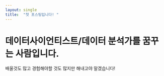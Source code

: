 ```yaml
---
layout: single
title:  "첫 포스팅입니다! "
---
```


# 데이터사이언티스트/데이터 분석가를 꿈꾸는 사람입니다.

배울것도 많고 경험해야할 것도 많지만 해내고야 말겠습니다!
